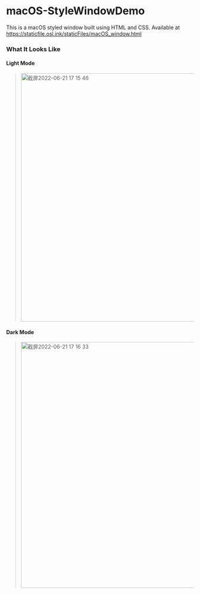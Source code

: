 # macOS-StyleWindowDemo
This is a macOS styled window built using HTML and CSS. Available at https://staticfile.osl.ink/staticFiles/macOS_window.html

### What It Looks Like

#### Light Mode
> <img width="668" alt="截屏2022-06-21 17 15 46" src="https://user-images.githubusercontent.com/89094576/174764406-c0d6cb6b-70cc-430d-a03e-c8853a8d3cd1.png">

#### Dark Mode
> <img width="662" alt="截屏2022-06-21 17 16 33" src="https://user-images.githubusercontent.com/89094576/174764520-1fa9f9fe-f119-4140-94e5-00889ce55c68.png">

